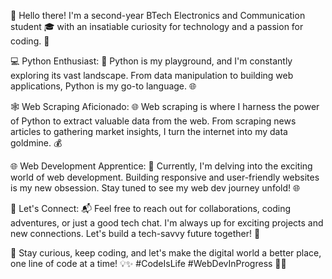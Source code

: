 👋 Hello there! I'm a second-year BTech Electronics and Communication student 🎓 with an insatiable curiosity for technology and a passion for coding. 🌟

💻 Python Enthusiast:
🐍 Python is my playground, and I'm constantly exploring its vast landscape. From data manipulation to building web applications, Python is my go-to language. 🌐

🕸️ Web Scraping Aficionado:
🌐 Web scraping is where I harness the power of Python to extract valuable data from the web. From scraping news articles to gathering market insights, I turn the internet into my data goldmine. 💰

🌐 Web Development Apprentice:
🚀 Currently, I'm delving into the exciting world of web development. Building responsive and user-friendly websites is my new obsession. Stay tuned to see my web dev journey unfold! 🌐

🔗 Let's Connect:
📬 Feel free to reach out for collaborations, coding adventures, or just a good tech chat. I'm always up for exciting projects and new connections. Let's build a tech-savvy future together! 🚀

🌟 Stay curious, keep coding, and let's make the digital world a better place, one line of code at a time! 💡✨ #CodeIsLife #WebDevInProgress 🚀🌐
<!---
muhammedashharps/muhammedashharps is a ✨ special ✨ repository because its `README.md` (this file) appears on your GitHub profile.
You can click the Preview link to take a look at your changes.
--->

